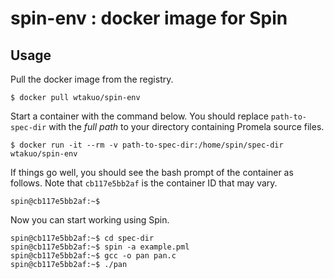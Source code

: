 # spin-env : docker image for Spin

## Usage

Pull the docker image from the registry.
```
$ docker pull wtakuo/spin-env
```

Start a container with the command below.
You should replace `path-to-spec-dir` with the *full path* to your directory containing Promela source files.

```
$ docker run -it --rm -v path-to-spec-dir:/home/spin/spec-dir wtakuo/spin-env
```

If things go well, you should see the bash prompt of the container as follows. 
Note that `cb117e5bb2af` is the container ID that may vary.
```
spin@cb117e5bb2af:~$ 
```

Now you can start working using Spin.
```
spin@cb117e5bb2af:~$ cd spec-dir
spin@cb117e5bb2af:~$ spin -a example.pml
spin@cb117e5bb2af:~$ gcc -o pan pan.c
spin@cb117e5bb2af:~$ ./pan
```


